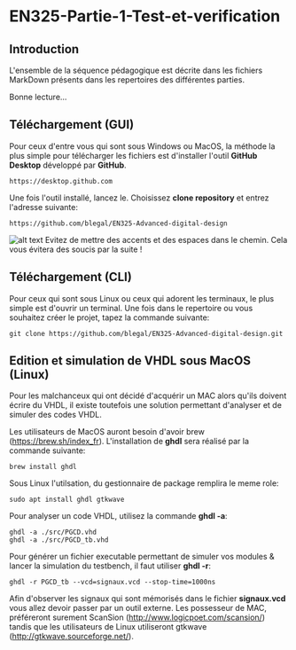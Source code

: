# EN325-Partie-1-Test-et-verification

## Introduction

L'ensemble de la séquence pédagogique est décrite dans les fichiers MarkDown présents dans les repertoires des différentes parties.

Bonne lecture...


## Téléchargement (GUI)

Pour ceux d'entre vous qui sont sous Windows ou MacOS, la méthode la plus simple pour télécharger les fichiers est d'installer l'outil **GitHub Desktop** développé par **GitHub**.

```
https://desktop.github.com
```

Une fois l'outil installé, lancez le. Choisissez **clone repository** et entrez l'adresse suivante:

```
https://github.com/blegal/EN325-Advanced-digital-design
```

![alt text](./icons/warning.png) Evitez de mettre des accents et des espaces dans le chemin. Cela vous évitera des soucis par la suite !


## Téléchargement (CLI)

Pour ceux qui sont sous Linux ou ceux qui adorent les terminaux, le plus simple est d'ouvrir un terminal. Une fois dans le repertoire ou vous souhaitez créer le projet, tapez la commande suivante:

```
git clone https://github.com/blegal/EN325-Advanced-digital-design.git
```

## Edition et simulation de VHDL sous MacOS (Linux)

Pour les malchanceux qui ont décidé d'acquérir un MAC alors qu'ils doivent écrire du VHDL, il existe toutefois une solution permettant d'analyser et de simuler des codes VHDL.

Les utilisateurs de MacOS auront besoin d'avoir brew (https://brew.sh/index_fr). L'installation de **ghdl** sera réalisé par la commande suivante:

```
brew install ghdl
```

Sous Linux l'utilsation, du gestionnaire de package remplira le meme role:

```
sudo apt install ghdl gtkwave
```

Pour analyser un code VHDL, utilisez la commande **ghdl -a**:

```
ghdl -a ./src/PGCD.vhd
ghdl -a ./src/PGCD_tb.vhd
```

Pour générer un fichier executable permettant de simuler vos modules & lancer la simulation du testbench, il faut utiliser **ghdl -r**:

```
ghdl -r PGCD_tb --vcd=signaux.vcd --stop-time=1000ns
```

Afin d'observer les signaux qui sont mémorisés dans le fichier **signaux.vcd** vous allez devoir passer par un outil externe. Les possesseur de MAC, préféreront surement ScanSion (http://www.logicpoet.com/scansion/) tandis que les utilisateurs  de Linux utiliseront gtkwave (http://gtkwave.sourceforge.net/).
